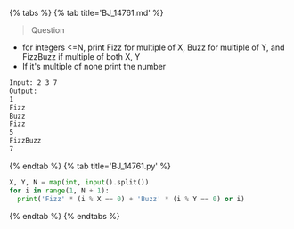 {% tabs %}
{% tab title='BJ_14761.md' %}

> Question

* for integers <=N, print Fizz for multiple of X, Buzz for multiple of Y, and FizzBuzz if multiple of both X, Y
* If it's multiple of none print the number

```txt
Input: 2 3 7
Output:
1
Fizz
Buzz
Fizz
5
FizzBuzz
7
```

{% endtab %}
{% tab title='BJ_14761.py' %}

```py
X, Y, N = map(int, input().split())
for i in range(1, N + 1):
  print('Fizz' * (i % X == 0) + 'Buzz' * (i % Y == 0) or i)
```

{% endtab %}
{% endtabs %}
